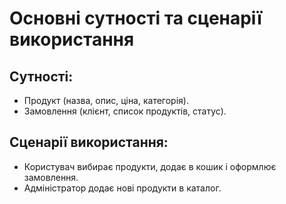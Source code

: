 # Основні сутності та сценарії використання

## Сутності:
- Продукт (назва, опис, ціна, категорія).
- Замовлення (клієнт, список продуктів, статус).

## Сценарії використання:
- Користувач вибирає продукти, додає в кошик і оформлює замовлення.
- Адміністратор додає нові продукти в каталог.
